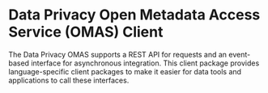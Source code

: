 <!-- SPDX-License-Identifier: CC-BY-4.0 -->
<!-- Copyright Contributors to the ODPi Egeria project. -->

# Data Privacy Open Metadata Access Service (OMAS) Client

The Data Privacy OMAS supports a REST API for requests and an event-based
interface for asynchronous integration.  This client
package provides language-specific client packages to make it easier
for data tools and applications to call these interfaces.